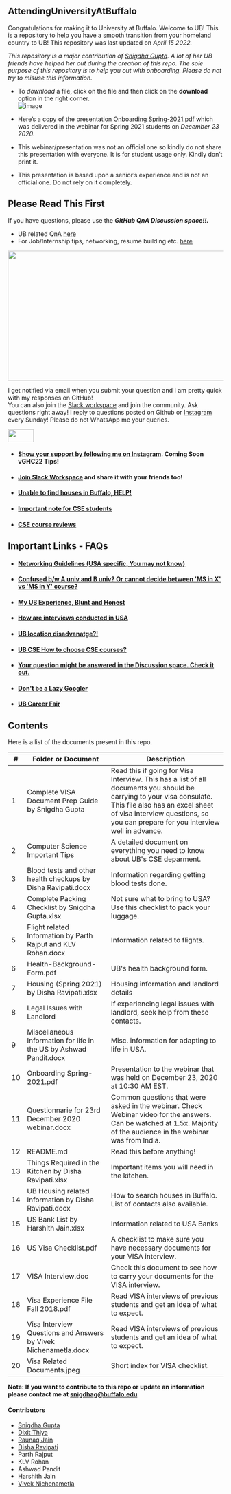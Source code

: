 ## AttendingUniversityAtBuffalo
Congratulations for making it to University at Buffalo. Welcome to UB! This is a repository to help you have a smooth transition from your homeland country to UB! This repository was last updated on _April 15 2022._

*This repository is a major contribution of [Snigdha Gupta](https://gist.github.com/snigi-gupta/04307be1585712b0410f91061ea16cb5). A lot of her UB friends have helped her out during the creation of this repo. The sole purpose of this repository is to help you out with onboarding. Please do not try to misuse this information.* 

- To *download* a file, click on the file and then click on the **download** option in the right corner.</br>
![image](https://user-images.githubusercontent.com/56351901/112260759-edc77700-8c40-11eb-8319-809cd67f5323.png)

- Here’s a copy of the presentation [Onboarding Spring-2021.pdf](https://github.com/snigi-gupta/AttendingUniversityAtBuffalo/blob/main/Onboarding%20Spring-2021.pdf) which was delivered in the webinar for Spring 2021 students on *December 23 2020*. 
- This webinar/presentation was not an official one so kindly do not share this presentation with everyone. It is for student usage only. Kindly don’t print it. 
- This presentation is based upon a senior’s experience and is not an official one. Do not rely on it completely.

## Please Read This First
If you have questions, please use the ***GitHub QnA Discussion space!!.*** 
* UB related QnA [here](https://github.com/snigi-gupta/AttendingUniversityAtBuffalo/discussions)
* For Job/Internship tips, networking, resume building etc. [here](https://github.com/snigi-gupta/yourtechdiary/discussions)
<img src="https://user-images.githubusercontent.com/56351901/112712559-d5f12c80-8ea6-11eb-8d5e-b05ab878b8a5.gif" width="600" height="302">

I get notified via email when you submit your question and I am pretty quick with my responses on GitHub! </br>
You can also join the [Slack workspace](https://join.slack.com/t/yourtechdiary/shared_invite/zt-178prxb83-ti5Jo7YRkIO1L~PLxTMj_w) and join the community. Ask questions right away!
I reply to questions posted on Github or [Instagram](https://www.instagram.com/yourtechdiary/) every Sunday! Please do not WhatsApp me your queries.

<img src= "https://media.giphy.com/media/RKKPOi4piK6CUXiUj7/giphy.gif" width="60" height="30">

- #### [Show your support by following me on Instagram](https://www.instagram.com/yourtechdiary/). Coming Soon vGHC22 Tips!
- #### [Join Slack Workspace](https://join.slack.com/t/yourtechdiary/shared_invite/zt-178prxb83-ti5Jo7YRkIO1L~PLxTMj_w) and share it with your friends too!
- #### [Unable to find houses in Buffalo, HELP!](https://gist.github.com/snigi-gupta/2f7a6d15d47bf8d3a7d1bd06ba907796)
- #### [Important note for CSE students](https://github.com/snigi-gupta/AttendingUniversityAtBuffalo/tree/main/Computer%20Science%20Important%20Tips)
- #### [CSE course reviews](https://github.com/snigi-gupta/AttendingUniversityAtBuffalo/blob/main/Computer%20Science%20Important%20Tips/CourseReview.md)

## Important Links - FAQs
- #### [Networking Guidelines (USA specific, You may not know)](https://gist.github.com/snigi-gupta/90b2ba5fa4d98eb4f529c72e146e0fef)
- #### [Confused b/w A univ and B univ? Or cannot decide between 'MS in X' vs 'MS in Y' course?](https://gist.github.com/snigi-gupta/7ea7ec4a70fba714d6c84fffef2b5ad2)
- #### [My UB Experience, Blunt and Honest](https://gist.github.com/snigi-gupta/afc478bfd0a8dde508a6687820df3342)
- #### [How are interviews conducted in USA](https://gist.github.com/snigi-gupta/0afc2824ec015fb93b2b06dc518653c7)
- #### [UB location disadvanatge?!](https://gist.github.com/snigi-gupta/673e4588158b8e9901a3f664ea3f7e19)</br>
- #### [UB CSE How to choose CSE courses?](https://github.com/snigi-gupta/AttendingUniversityAtBuffalo/tree/main/Computer%20Science%20Important%20Tips)
- #### [Your question might be answered in the Discussion space. Check it out.](https://github.com/snigi-gupta/AttendingUniversityAtBuffalo/discussions)
- #### [Don't be a Lazy Googler](https://gist.github.com/snigi-gupta/118297c95c1047979c46831908ba84cf)
- #### [UB Career Fair](https://gist.github.com/snigi-gupta/2e1acedd0565e40067573514e04be1f5)


## Contents

Here is a list of the documents present in this repo. 

|#| Folder or Document                                                          | Description
|-|-----------------------------------------------------------------------------|-------------
|1|Complete VISA Document Prep Guide by Snigdha Gupta                           | Read this if going for Visa Interview. This has a list of all documents you should be carrying to your visa consulate. This file also has an excel sheet of visa interview questions, so you can prepare for you interview well in advance.
|2|Computer Science Important Tips                                              | A detailed document on everything you need to know about UB's CSE deparment.
|3|Blood tests and other health checkups by Disha Ravipati.docx                 | Information regarding getting blood tests done.
|4|Complete Packing Checklist by Snigdha Gupta.xlsx                             | Not sure what to bring to USA? Use this checklist to pack your luggage.
|5|Flight related Information by Parth Rajput and KLV Rohan.docx                | Information related to flights.
|6|Health-Background-Form.pdf                                                   | UB's health background form.
|7|Housing (Spring 2021) by Disha Ravipati.xlsx                                 | Housing information and landlord details
|8|Legal Issues with Landlord                                                   | If experiencing legal issues with landlord, seek help from these contacts.
|9|Miscellaneous Information for life in the US by Ashwad Pandit.docx           | Misc. information for adapting to life in USA.
|10|Onboarding Spring-2021.pdf                                                   | Presentation to the webinar that was held on December 23, 2020 at 10:30 AM EST.
|11|Questionnarie for 23rd December 2020 webinar.docx                           | Common questions that were asked in the webinar. Check Webinar video for the answers. Can be watched at 1.5x. Majority of the audience in the webinar was from India.
|12|README.md                                                                   | Read this before anything!
|13|Things Required in the Kitchen by Disha Ravipati.xlsx                       | Important items you will need in the kitchen.
|14|UB Housing related Information by Disha Ravipati.docx                       | How to search houses in Buffalo. List of contacts also available.
|15|US Bank List by Harshith Jain.xlsx                                          | Information related to USA Banks
|16|US Visa Checklist.pdf                                                       | A checklist to make sure you have necessary documents for your VISA interview.
|17|VISA Interview.doc                                                          | Check this document to see how to carry your documents for the VISA interview.
|18|Visa Experience File Fall 2018.pdf                                          | Read VISA interviews of previous students and get an idea of what to expect.
|19|Visa Interview Questions and Answers by Vivek Nichenametla.docx             | Read VISA interviews of previous students and get an idea of what to expect.
|20|Visa Related Documents.jpeg                                                 | Short index for VISA checklist.

**Note: If you want to contribute to this repo or update an information please contact me at snigdhag@buffalo.edu**

#### Contributors
- [Snigdha Gupta](https://www.linkedin.com/in/snigi/)
- [Dixit Thiya](https://www.linkedin.com/in/dixitthiya/)
- [Raunaq Jain](https://www.linkedin.com/in/jainraunaq/)
- [Disha Ravipati](https://www.linkedin.com/in/disharavipati/)
- Parth Rajput
- KLV Rohan
- Ashwad Pandit
- Harshith Jain
- [Vivek Nichenametla](https://www.linkedin.com/in/vivek-nichenametla-646381a2/) </br>
